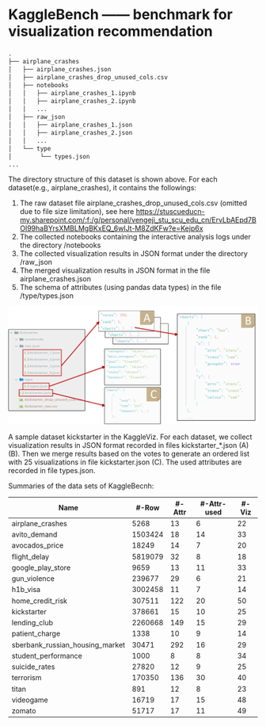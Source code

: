 # KaggleBench —— benchmark for visualization recommendation

```
.
├── airplane_crashes 
│   ├── airplane_crashes.json 
│   ├── airplane_crashes_drop_unused_cols.csv 
│   ├── notebooks 
│   │   ├── airplane_crashes_1.ipynb 
│   │   ├── airplane_crashes_2.ipynb 
│   │   ... 
│   ├── raw_json 
│   │   ├── airplane_crashes_1.json 
│   │   ├── airplane_crashes_2.json 
│   │   ... 
│   └── type 
│        └── types.json 
... 
```

The directory structure of this dataset is shown above. 
For each dataset(e.g., airplane_crashes), it contains the followings: 
1. The raw dataset file airplane_crashes_drop_unused_cols.csv (omitted due to file size limitation), see here https://stuscueducn-my.sharepoint.com/:f:/g/personal/vengeji_stu_scu_edu_cn/ErvLbAEpd7BOl99haBYrsXMBLMgBKxEQ_6wIJt-M8ZdKFw?e=Kejp6x
2. The collected notebooks containing the interactive analysis logs under the directory /notebooks 
3. The collected visualization results in JSON format under the directory /raw_json 
4. The merged visualization results in JSON format in the file airplane_crashes.json 
5. The schema of attributes (using pandas data types) in the file /type/types.json 

![exmaple](https://github.com/vengeji/vizrec_bench/blob/master/benchmark.png)

A sample dataset kickstarter in the KaggleViz. For each dataset, we collect visualization results in JSON format recorded in files kickstarter\_*.json (A)(B). Then we merge results based on the votes to generate an ordered list with 25 visualizations in file kickstarter.json (C). The used attributes are recorded in file types.json.

Summaries of the data sets of KaggleBecnh:

|Name| #-Row| #-Attr | #-Attr-used|#-Viz|
| ------ | ------ | ------ |------ | ------ | 
|airplane_crashes|5268|13|6|22|
|avito_demand|1503424|18|14|33|
|avocados_price|18249|14|7|20|
|flight_delay|5819079|32|8|18|
|google_play_store|9659|13|11|33|
|gun_violence|239677|29|6|21|
|h1b_visa|3002458|11|7|14|
|home_credit_risk|307511|122|20|50|
|kickstarter|378661|15|10|25|
|lending_club|2260668|149|15|29|
|patient_charge|1338|10|9|14|
|sberbank_russian_housing_market|30471|292|16|29|
|student_performance|1000|8|8|34|
|suicide_rates|27820|12|9|25|
|terrorism|170350|136|30|40|
|titan|891|12|8|23|
|videogame|16719|17|15|48|
|zomato|51717|17|11|49|
